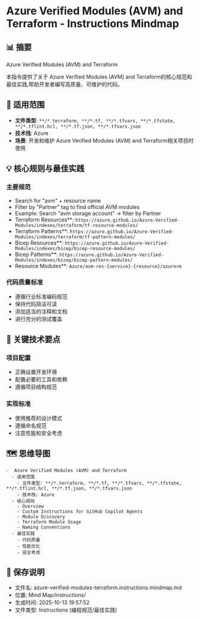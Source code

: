 #  Azure Verified Modules (AVM) and Terraform - Instructions Mindmap

## 📊 摘要
 Azure Verified Modules (AVM) and Terraform

本指令提供了关于 Azure Verified Modules (AVM) and Terraform的核心规范和最佳实践,帮助开发者编写高质量、可维护的代码。

## 🎯 适用范围
- **文件类型**: `**/*.terraform, **/*.tf, **/*.tfvars, **/*.tfstate, **/*.tflint.hcl, **/*.tf.json, **/*.tfvars.json`
- **技术栈**: Azure
- **场景**: 开发和维护 Azure Verified Modules (AVM) and Terraform相关项目时使用

## 💡 核心规则与最佳实践

### 主要规范
- Search for "avm" + resource name
- Filter by "Partner" tag to find official AVM modules
- Example: Search "avm storage account" → filter by Partner
- Terraform Resources**: `https://azure.github.io/Azure-Verified-Modules/indexes/terraform/tf-resource-modules/`
- Terraform Patterns**: `https://azure.github.io/Azure-Verified-Modules/indexes/terraform/tf-pattern-modules/`
- Bicep Resources**: `https://azure.github.io/Azure-Verified-Modules/indexes/bicep/bicep-resource-modules/`
- Bicep Patterns**: `https://azure.github.io/Azure-Verified-Modules/indexes/bicep/bicep-pattern-modules/`
- Resource Modules**: `Azure/avm-res-{service}-{resource}/azurerm`

### 代码质量标准
- 遵循行业标准编码规范
- 保持代码简洁可读
- 添加适当的注释和文档
- 进行充分的测试覆盖

## 📝 关键技术要点

### 项目配置
- 正确设置开发环境
- 配置必要的工具和依赖
- 遵循项目结构规范

### 实现标准
- 使用推荐的设计模式
- 遵循命名规范
- 注意性能和安全考虑

## 🗺️ 思维导图

```mindmap
-  Azure Verified Modules (AVM) and Terraform
  - 适用范围
    - 文件类型: **/*.terraform, **/*.tf, **/*.tfvars, **/*.tfstate, **/*.tflint.hcl, **/*.tf.json, **/*.tfvars.json
    - 技术栈: Azure
  - 核心规则
    - Overview
    - Custom Instructions for GitHub Copilot Agents
    - Module Discovery
    - Terraform Module Usage
    - Naming Conventions
  - 最佳实践
    - 代码质量
    - 性能优化
    - 安全考虑
```

## 💾 保存说明
- 文件名: azure-verified-modules-terraform.instructions.mindmap.md
- 位置: Mind Map/instructions/
- 生成时间: 2025-10-13 19:57:52
- 文件类型: Instructions (编程规范/最佳实践)
